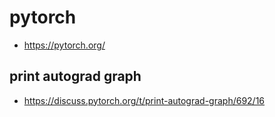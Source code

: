 # pytorch

* https://pytorch.org/


## print autograd graph

* https://discuss.pytorch.org/t/print-autograd-graph/692/16
